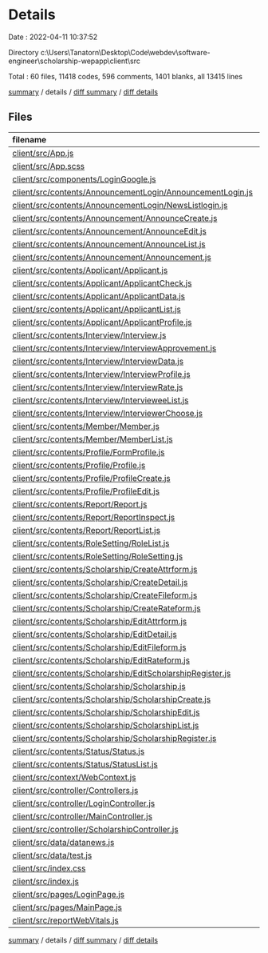# Details

Date : 2022-04-11 10:37:52

Directory c:\Users\Tanatorn\Desktop\Code\webdev\software-engineer\scholarship-wepapp\client\src

Total : 60 files,  11418 codes, 596 comments, 1401 blanks, all 13415 lines

[summary](results.md) / details / [diff summary](diff.md) / [diff details](diff-details.md)

## Files
| filename | language | code | comment | blank | total |
| :--- | :--- | ---: | ---: | ---: | ---: |
| [client/src/App.js](/client/src/App.js) | JavaScript | 21 | 0 | 5 | 26 |
| [client/src/App.scss](/client/src/App.scss) | SCSS | 2,486 | 63 | 419 | 2,968 |
| [client/src/components/LoginGoogle.js](/client/src/components/LoginGoogle.js) | JavaScript | 155 | 3 | 15 | 173 |
| [client/src/contents/AnnouncementLogin/AnnouncementLogin.js](/client/src/contents/AnnouncementLogin/AnnouncementLogin.js) | JavaScript | 25 | 0 | 3 | 28 |
| [client/src/contents/AnnouncementLogin/NewsListlogin.js](/client/src/contents/AnnouncementLogin/NewsListlogin.js) | JavaScript | 60 | 1 | 12 | 73 |
| [client/src/contents/Announcement/AnnounceCreate.js](/client/src/contents/Announcement/AnnounceCreate.js) | JavaScript | 218 | 1 | 15 | 234 |
| [client/src/contents/Announcement/AnnounceEdit.js](/client/src/contents/Announcement/AnnounceEdit.js) | JavaScript | 213 | 17 | 14 | 244 |
| [client/src/contents/Announcement/AnnounceList.js](/client/src/contents/Announcement/AnnounceList.js) | JavaScript | 88 | 2 | 10 | 100 |
| [client/src/contents/Announcement/Announcement.js](/client/src/contents/Announcement/Announcement.js) | JavaScript | 37 | 1 | 5 | 43 |
| [client/src/contents/Applicant/Applicant.js](/client/src/contents/Applicant/Applicant.js) | JavaScript | 76 | 26 | 12 | 114 |
| [client/src/contents/Applicant/ApplicantCheck.js](/client/src/contents/Applicant/ApplicantCheck.js) | JavaScript | 356 | 6 | 38 | 400 |
| [client/src/contents/Applicant/ApplicantData.js](/client/src/contents/Applicant/ApplicantData.js) | JavaScript | 216 | 3 | 22 | 241 |
| [client/src/contents/Applicant/ApplicantList.js](/client/src/contents/Applicant/ApplicantList.js) | JavaScript | 171 | 5 | 23 | 199 |
| [client/src/contents/Applicant/ApplicantProfile.js](/client/src/contents/Applicant/ApplicantProfile.js) | JavaScript | 171 | 8 | 15 | 194 |
| [client/src/contents/Interview/Interview.js](/client/src/contents/Interview/Interview.js) | JavaScript | 75 | 0 | 7 | 82 |
| [client/src/contents/Interview/InterviewApprovement.js](/client/src/contents/Interview/InterviewApprovement.js) | JavaScript | 362 | 11 | 45 | 418 |
| [client/src/contents/Interview/InterviewData.js](/client/src/contents/Interview/InterviewData.js) | JavaScript | 259 | 45 | 32 | 336 |
| [client/src/contents/Interview/InterviewProfile.js](/client/src/contents/Interview/InterviewProfile.js) | JavaScript | 168 | 11 | 15 | 194 |
| [client/src/contents/Interview/InterviewRate.js](/client/src/contents/Interview/InterviewRate.js) | JavaScript | 343 | 17 | 40 | 400 |
| [client/src/contents/Interview/IntervieweeList.js](/client/src/contents/Interview/IntervieweeList.js) | JavaScript | 147 | 4 | 16 | 167 |
| [client/src/contents/Interview/InterviewerChoose.js](/client/src/contents/Interview/InterviewerChoose.js) | JavaScript | 242 | 14 | 28 | 284 |
| [client/src/contents/Member/Member.js](/client/src/contents/Member/Member.js) | JavaScript | 65 | 1 | 11 | 77 |
| [client/src/contents/Member/MemberList.js](/client/src/contents/Member/MemberList.js) | JavaScript | 42 | 1 | 13 | 56 |
| [client/src/contents/Profile/FormProfile.js](/client/src/contents/Profile/FormProfile.js) | JavaScript | 156 | 114 | 17 | 287 |
| [client/src/contents/Profile/Profile.js](/client/src/contents/Profile/Profile.js) | JavaScript | 181 | 21 | 18 | 220 |
| [client/src/contents/Profile/ProfileCreate.js](/client/src/contents/Profile/ProfileCreate.js) | JavaScript | 300 | 3 | 28 | 331 |
| [client/src/contents/Profile/ProfileEdit.js](/client/src/contents/Profile/ProfileEdit.js) | JavaScript | 332 | 11 | 30 | 373 |
| [client/src/contents/Report/Report.js](/client/src/contents/Report/Report.js) | JavaScript | 163 | 2 | 18 | 183 |
| [client/src/contents/Report/ReportInspect.js](/client/src/contents/Report/ReportInspect.js) | JavaScript | 169 | 23 | 24 | 216 |
| [client/src/contents/Report/ReportList.js](/client/src/contents/Report/ReportList.js) | JavaScript | 184 | 4 | 16 | 204 |
| [client/src/contents/RoleSetting/RoleList.js](/client/src/contents/RoleSetting/RoleList.js) | JavaScript | 94 | 1 | 17 | 112 |
| [client/src/contents/RoleSetting/RoleSetting.js](/client/src/contents/RoleSetting/RoleSetting.js) | JavaScript | 69 | 1 | 13 | 83 |
| [client/src/contents/Scholarship/CreateAttrform.js](/client/src/contents/Scholarship/CreateAttrform.js) | JavaScript | 85 | 0 | 8 | 93 |
| [client/src/contents/Scholarship/CreateDetail.js](/client/src/contents/Scholarship/CreateDetail.js) | JavaScript | 300 | 15 | 22 | 337 |
| [client/src/contents/Scholarship/CreateFileform.js](/client/src/contents/Scholarship/CreateFileform.js) | JavaScript | 204 | 5 | 11 | 220 |
| [client/src/contents/Scholarship/CreateRateform.js](/client/src/contents/Scholarship/CreateRateform.js) | JavaScript | 171 | 1 | 15 | 187 |
| [client/src/contents/Scholarship/EditAttrform.js](/client/src/contents/Scholarship/EditAttrform.js) | JavaScript | 89 | 0 | 9 | 98 |
| [client/src/contents/Scholarship/EditDetail.js](/client/src/contents/Scholarship/EditDetail.js) | JavaScript | 314 | 6 | 29 | 349 |
| [client/src/contents/Scholarship/EditFileform.js](/client/src/contents/Scholarship/EditFileform.js) | JavaScript | 208 | 8 | 17 | 233 |
| [client/src/contents/Scholarship/EditRateform.js](/client/src/contents/Scholarship/EditRateform.js) | JavaScript | 174 | 3 | 15 | 192 |
| [client/src/contents/Scholarship/EditScholarshipRegister.js](/client/src/contents/Scholarship/EditScholarshipRegister.js) | JavaScript | 358 | 22 | 33 | 413 |
| [client/src/contents/Scholarship/Scholarship.js](/client/src/contents/Scholarship/Scholarship.js) | JavaScript | 38 | 0 | 8 | 46 |
| [client/src/contents/Scholarship/ScholarshipCreate.js](/client/src/contents/Scholarship/ScholarshipCreate.js) | JavaScript | 130 | 5 | 18 | 153 |
| [client/src/contents/Scholarship/ScholarshipEdit.js](/client/src/contents/Scholarship/ScholarshipEdit.js) | JavaScript | 134 | 3 | 18 | 155 |
| [client/src/contents/Scholarship/ScholarshipList.js](/client/src/contents/Scholarship/ScholarshipList.js) | JavaScript | 291 | 5 | 32 | 328 |
| [client/src/contents/Scholarship/ScholarshipRegister.js](/client/src/contents/Scholarship/ScholarshipRegister.js) | JavaScript | 360 | 8 | 39 | 407 |
| [client/src/contents/Status/Status.js](/client/src/contents/Status/Status.js) | JavaScript | 56 | 0 | 7 | 63 |
| [client/src/contents/Status/StatusList.js](/client/src/contents/Status/StatusList.js) | JavaScript | 291 | 27 | 32 | 350 |
| [client/src/context/WebContext.js](/client/src/context/WebContext.js) | JavaScript | 65 | 3 | 11 | 79 |
| [client/src/controller/Controllers.js](/client/src/controller/Controllers.js) | JavaScript | 15 | 1 | 3 | 19 |
| [client/src/controller/LoginController.js](/client/src/controller/LoginController.js) | JavaScript | 17 | 48 | 6 | 71 |
| [client/src/controller/MainController.js](/client/src/controller/MainController.js) | JavaScript | 71 | 9 | 8 | 88 |
| [client/src/controller/ScholarshipController.js](/client/src/controller/ScholarshipController.js) | JavaScript | 46 | 1 | 6 | 53 |
| [client/src/data/datanews.js](/client/src/data/datanews.js) | JavaScript | 24 | 0 | 3 | 27 |
| [client/src/data/test.js](/client/src/data/test.js) | JavaScript | 11 | 0 | 3 | 14 |
| [client/src/index.css](/client/src/index.css) | CSS | 12 | 0 | 2 | 14 |
| [client/src/index.js](/client/src/index.js) | JavaScript | 13 | 3 | 6 | 22 |
| [client/src/pages/LoginPage.js](/client/src/pages/LoginPage.js) | JavaScript | 44 | 0 | 9 | 53 |
| [client/src/pages/MainPage.js](/client/src/pages/MainPage.js) | JavaScript | 241 | 3 | 33 | 277 |
| [client/src/reportWebVitals.js](/client/src/reportWebVitals.js) | JavaScript | 12 | 0 | 2 | 14 |

[summary](results.md) / details / [diff summary](diff.md) / [diff details](diff-details.md)